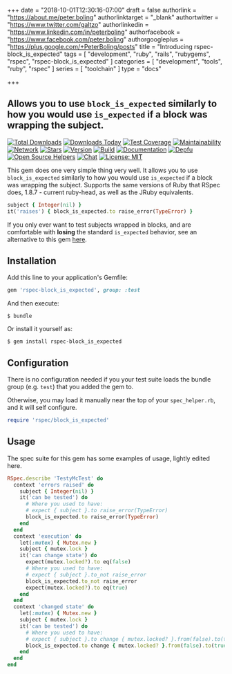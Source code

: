+++
date = "2018-10-01T12:30:16-07:00"
draft = false
authorlink = "https://about.me/peter.boling"
authorlinktarget = "_blank"
authortwitter = "https://www.twitter.com/galtzo"
authorlinkedin = "https://www.linkedin.com/in/peterboling"
authorfacebook = "https://www.facebook.com/peter.boling"
authorgoogleplus = "https://plus.google.com/+PeterBoling/posts"
title = "Introducing rspec-block_is_expected"
tags = [ "development", "ruby", "rails", "rubygems", "rspec", "rspec-block_is_expected" ]
categories = [ "development", "tools", "ruby", "rspec" ]
series = [ "toolchain" ]
type = "docs"

+++

## Allows you to use `block_is_expected` similarly to how you would use `is_expected` if a block was wrapping the subject.

[![Total Downloads](https://img.shields.io/gem/rt/rspec-block_is_expected.svg)](https://github.com/pboling/rspec-block_is_expected)
[![Downloads Today](https://img.shields.io/gem/rd/rspec-block_is_expected.svg)](https://github.com/pboling/rspec-block_is_expected)
[![Test Coverage](https://api.codeclimate.com/v1/badges/ca0a12604ecc19f5e76d/test_coverage)](https://codeclimate.com/github/pboling/rspec-block_is_expected/test_coverage)
[![Maintainability](https://api.codeclimate.com/v1/badges/ca0a12604ecc19f5e76d/maintainability)](https://codeclimate.com/github/pboling/rspec-block_is_expected/maintainability)
[![Network](https://img.shields.io/github/forks/pboling/rspec-block_is_expected.svg?style=social)](https://github.com/pboling/rspec-block_is_expected/network)
[![Stars](https://img.shields.io/github/stars/pboling/rspec-block_is_expected.svg?style=social)](https://github.com/pboling/rspec-block_is_expected/stargazers)
[![Version](https://img.shields.io/gem/v/rspec-block_is_expected.svg)](https://rubygems.org/gems/rspec-block_is_expected)
[![Build](https://img.shields.io/travis/pboling/rspec-block_is_expected.svg)](https://travis-ci.org/pboling/rspec-block_is_expected)
[![Documentation](http://inch-ci.org/github/pboling/rspec-block_is_expected.svg)](http://inch-ci.org/github/pboling/rspec-block_is_expected)
[![Depfu](https://badges.depfu.com/badges/272ce0df3bc6df5cbea9354e2c3b65af/count.svg)](https://depfu.com/github/pboling/rspec-block_is_expected?project_id=5614)
[![Open Source Helpers](https://www.codetriage.com/pboling/rspec-block_is_expected/badges/users.svg)](https://www.codetriage.com/pboling/rspec-block_is_expected)
[![Chat](https://img.shields.io/gitter/room/pboling/rspec-block_is_expected.svg)](https://gitter.im/pboling/rspec-block_is_expected)
[![License: MIT](https://img.shields.io/badge/License-MIT-green.svg)](https://opensource.org/licenses/MIT)

This gem does one very simple thing very well.  It allows you to use `block_is_expected` similarly to how you would use `is_expected` if a block was wrapping the subject.  Supports the same versions of Ruby that RSpec does, 1.8.7 - current ruby-head, as well as the JRuby equivalents.

```ruby
subject { Integer(nil) }
it('raises') { block_is_expected.to raise_error(TypeError) }
```

If you only ever want to test subjects wrapped in blocks, and are comfortable with **losing** the standard `is_expected` behavior, see an alternative to this gem [here](https://github.com/christopheraue/ruby-rspec-is_expected_block/).

## Installation

Add this line to your application's Gemfile:

```ruby
gem 'rspec-block_is_expected', group: :test
```

And then execute:

    $ bundle

Or install it yourself as:

    $ gem install rspec-block_is_expected

## Configuration

There is no configuration needed if you your test suite loads the bundle group (e.g. `test`) that you added the gem to.

Otherwise, you may load it manually near the top of your `spec_helper.rb`, and it will self configure.
```ruby
require 'rspec/block_is_expected'
```

## Usage

The spec suite for this gem has some examples of usage, lightly edited here.

```ruby
RSpec.describe 'TestyMcTest' do
  context 'errors raised' do
    subject { Integer(nil) }
    it('can be tested') do
      # Where you used to have:
      # expect { subject }.to raise_error(TypeError)
      block_is_expected.to raise_error(TypeError)
    end
  end
  context 'execution' do
    let(:mutex) { Mutex.new }
    subject { mutex.lock }
    it('can change state') do
      expect(mutex.locked?).to eq(false)
      # Where you used to have:
      # expect { subject }.to_not raise_error
      block_is_expected.to_not raise_error
      expect(mutex.locked?).to eq(true)
    end
  end
  context 'changed state' do
    let(:mutex) { Mutex.new }
    subject { mutex.lock }
    it('can be tested') do
      # Where you used to have:
      # expect { subject }.to change { mutex.locked? }.from(false).to(true)
      block_is_expected.to change { mutex.locked? }.from(false).to(true)
    end
  end
end
```

